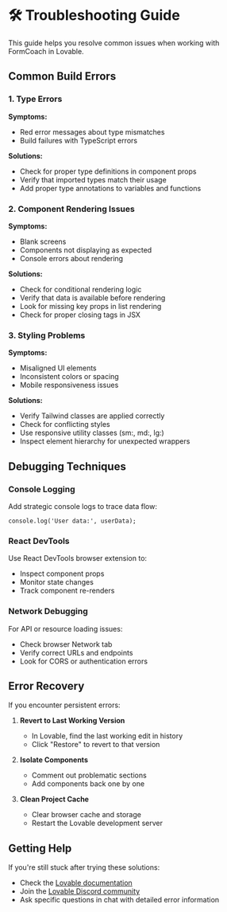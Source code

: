 
# 🛠️ Troubleshooting Guide

This guide helps you resolve common issues when working with FormCoach in Lovable.

## Common Build Errors

### 1. Type Errors

**Symptoms:**
- Red error messages about type mismatches
- Build failures with TypeScript errors

**Solutions:**
- Check for proper type definitions in component props
- Verify that imported types match their usage
- Add proper type annotations to variables and functions

### 2. Component Rendering Issues

**Symptoms:**
- Blank screens
- Components not displaying as expected
- Console errors about rendering

**Solutions:**
- Check for conditional rendering logic
- Verify that data is available before rendering
- Look for missing key props in list rendering
- Check for proper closing tags in JSX

### 3. Styling Problems

**Symptoms:**
- Misaligned UI elements
- Inconsistent colors or spacing
- Mobile responsiveness issues

**Solutions:**
- Verify Tailwind classes are applied correctly
- Check for conflicting styles
- Use responsive utility classes (sm:, md:, lg:)
- Inspect element hierarchy for unexpected wrappers

## Debugging Techniques

### Console Logging

Add strategic console logs to trace data flow:

```tsx
console.log('User data:', userData);
```

### React DevTools

Use React DevTools browser extension to:
- Inspect component props
- Monitor state changes
- Track component re-renders

### Network Debugging

For API or resource loading issues:
- Check browser Network tab
- Verify correct URLs and endpoints
- Look for CORS or authentication errors

## Error Recovery

If you encounter persistent errors:

1. **Revert to Last Working Version**
   - In Lovable, find the last working edit in history
   - Click "Restore" to revert to that version

2. **Isolate Components**
   - Comment out problematic sections
   - Add components back one by one

3. **Clean Project Cache**
   - Clear browser cache and storage
   - Restart the Lovable development server

## Getting Help

If you're still stuck after trying these solutions:

- Check the [Lovable documentation](https://docs.lovable.dev/)
- Join the [Lovable Discord community](https://discord.com/channels/1119885301872070706/1280461670979993613)
- Ask specific questions in chat with detailed error information
